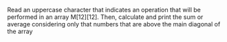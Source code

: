 Read an uppercase character that indicates an operation that will be performed in an array M[12][12]. Then, calculate and print the sum or average considering only that numbers that are above the main diagonal of the array
